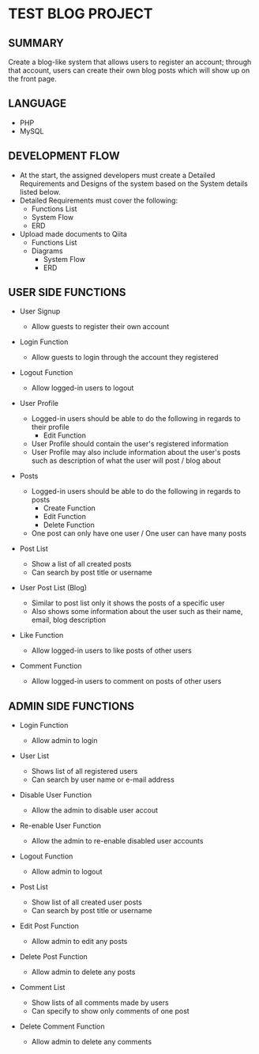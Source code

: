 # TEST BLOG PROJECT
## SUMMARY
Create a blog-like system that allows users to register an account; through that account, users can create their own blog posts which will show up on the front page.

## LANGUAGE
* PHP
* MySQL

## DEVELOPMENT FLOW
* At the start, the assigned developers must create a Detailed Requirements and Designs of the system based on the System details listed below.
* Detailed Requirements must cover the following:
  * Functions List
  * System Flow
  * ERD
* Upload made documents to Qiita
  * Functions List
  * Diagrams
    * System Flow
    * ERD

## USER SIDE FUNCTIONS
* User Signup
  * Allow guests to register their own account

* Login Function
  * Allow guests to login through the account they registered

* Logout Function
  * Allow logged-in users to logout

* User Profile
  * Logged-in users should be able to do the following in regards to their profile
	  * Edit Function
  * User Profile should contain the user's registered information
  * User Profile may also include information about the user's posts such as 
    description of what the user will post / blog about

* Posts
  * Logged-in users should be able to do the following in regards to posts
    * Create Function
    * Edit Function
    * Delete Function
  * One post can only have one user / One user can have many posts

* Post List
  * Show a list of all created posts
  * Can search by post title or username

* User Post List (Blog)
  * Similar to post list only it shows the posts of a specific user
  * Also shows some information about the user such as their name, email, blog description

* Like Function
  * Allow logged-in users to like posts of other users

* Comment Function
  * Allow logged-in users to comment on posts of other users

## ADMIN SIDE FUNCTIONS
* Login Function
  * Allow admin to login

* User List
  * Shows list of all registered users
  * Can search by user name or e-mail address

* Disable User Function
  * Allow the admin to disable user accout

* Re-enable User Function
  * Allow the admin to re-enable disabled user accounts

* Logout Function
  * Allow admin to logout

* Post List
  * Show list of all created user posts
  * Can search by post title or username

* Edit Post Function
  * Allow admin to edit any posts

* Delete Post Function
  * Allow admin to delete any posts

* Comment List
  * Show lists of all comments made by users
  * Can specify to show only comments of one post

* Delete Comment Function
  * Allow admin to delete any comments